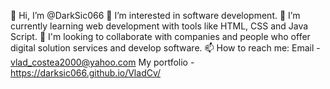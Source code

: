 👋 Hi, I’m @DarkSic066
👀 I’m interested in software development.
🌱 I’m currently learning web development with tools like HTML, CSS and Java Script.
💞️ I'm looking to collaborate with companies and people who offer digital solution services and develop software.
📫 How to reach me: Email - vlad_costea2000@yahoo.com
                     My portfolio -  https://darksic066.github.io/VladCv/
